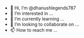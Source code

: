 - 👋 Hi, I’m @dhanushlegends787
- 👀 I’m interested in ...
- 🌱 I’m currently learning ...
- 💞️ I’m looking to collaborate on ...
- 📫 How to reach me ...

<!---
dhanushlegends787/dhanushlegends787 is a ✨ special ✨ repository because its `README.md` (this file) appears on your GitHub profile.
You can click the Preview link to take a look at your changes.
--->


